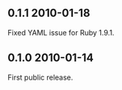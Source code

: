 0.1.1 2010-01-18
----------------

Fixed YAML issue for Ruby 1.9.1.


0.1.0 2010-01-14
----------------

First public release.
